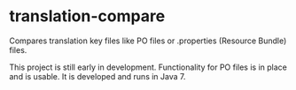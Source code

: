 translation-compare
===================

Compares translation key files like PO files or .properties (Resource Bundle) files.

This project is still early in development. Functionality for PO files is in place and is usable. It is developed and runs in Java 7.